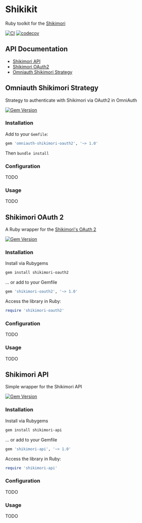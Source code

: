 # Shikikit
Ruby toolkit for the [Shikimori](https://shikimori.one)

[![CI](https://github.com/iwdt/shikikit/actions/workflows/main.yml/badge.svg)](https://github.com/iwdt/shikikit/actions/workflows/main.yml) [![codecov](https://codecov.io/gh/iwdt/shikikit/graph/badge.svg)](https://codecov.io/gh/iwdt/shikikit)

## API Documentation

* [Shikimori API](https://www.rubydoc.info/gems/shikimori-api)
* [Shikimori OAuth2](https://www.rubydoc.info/gems/shikimori-oauth2)
* [Omniauth Shikimori Strategy](https://www.rubydoc.info/gems/omniauth-shikimori-oauth2)

## Omniauth Shikimori Strategy

Strategy to authenticate with Shikimori via OAuth2 in OmniAuth

[![Gem Version](https://badge.fury.io/rb/omniauth-shikimori-oauth2.svg)](https://rubygems.org/gems/omniauth-shikimori-oauth2)

### Installation

Add to your `Gemfile`:

```ruby
gem 'omniauth-shikimori-oauth2', '~> 1.0'
```

Then `bundle install`

### Configuration

TODO

### Usage

TODO

## Shikimori OAuth 2

A Ruby wrapper for the [Shikimori's OAuth 2](https://shikimori.one/oauth)

[![Gem Version](https://badge.fury.io/rb/shikimori-oauth2.svg)](https://rubygems.org/gems/shikimori-oauth2)


### Installation

Install via Rubygems

```bash
gem install shikimori-oauth2
```

... or add to your Gemfile

```ruby
gem 'shikimori-oauth2', '~> 1.0'
```

Access the library in Ruby:

```ruby
require 'shikimori-oauth2'
```

### Configuration

TODO

### Usage

TODO

## Shikimori API

Simple wrapper for the Shikimori API

[![Gem Version](https://badge.fury.io/rb/shikimori-api.svg)](https://rubygems.org/gems/shikimori-api)

### Installation

Install via Rubygems

```bash
gem install shikimori-api
```

... or add to your Gemfile

```ruby
gem 'shikimori-api', '~> 1.0'
```

Access the library in Ruby:

```ruby
require 'shikimori-api'
```

### Configuration

TODO

### Usage

TODO
